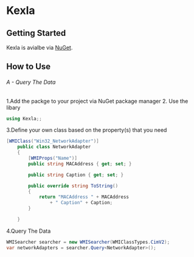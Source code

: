 # Kexla

## Getting Started 

Kexla is avialbe via [NuGet](https://www.nuget.org/packages/Ofir.Kexla). 

## How to Use

###### A - Query The Data

1.Add the packge to your project via NuGet package manager
2. Use the libary
```C# 
using Kexla;;
```
3.Define your own class based on the property(s) that you need
```C#
[WMIClass("Win32_NetworkAdapter")]
    public class NetworkAdapter
    {
        [WMIProps("Name")]
        public string MACAddress { get; set; }

        public string Caption { get; set; }

        public override string ToString()
        {
            return "MACAddress " + MACAddress
                + " Caption" + Caption;
        }

    }
```

4.Query The Data
```C#
WMISearcher searcher = new WMISearcher(WMIClassTypes.CimV2);
var networkAdapters = searcher.Query<NetworkAdapter>();
```
